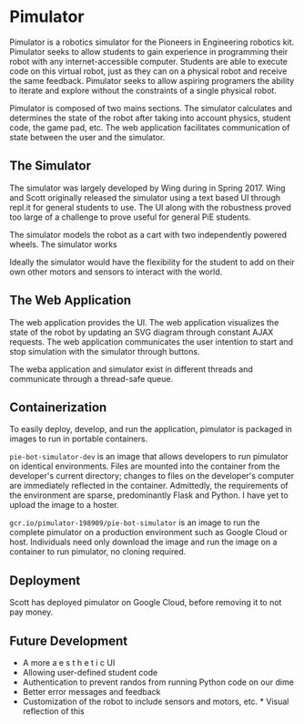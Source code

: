 # Pimulator

Pimulator is a robotics simulator for the Pioneers in Engineering robotics kit. Pimulator seeks to allow students to gain experience in programming their robot with any internet-accessible computer. Students are able to execute code on this virtual robot, just as they can on a physical robot and receive the same feedback. Pimulator seeks to allow aspiring programers the ability to iterate and explore without the constraints of a single physical robot.

Pimulator is composed of two mains sections. The simulator calculates and determines the state of the robot after taking into account physics, student code, the game pad, etc. The web application facilitates communication of state between the user and the simulator.

## The Simulator

The simulator was largely developed by Wing during in Spring 2017. Wing and Scott originally released the simulator using a text based UI through repl.it for general students to use. The UI along with the robustness proved too large of a challenge to prove useful for general PiE students.

The simulator models the robot as a cart with two independently powered wheels. The simulator works

Ideally the simulator would have the flexibility for the student to add on their own other motors and sensors to interact with the world.

## The Web Application

The web application provides the UI. The web application visualizes the state of the robot by updating an SVG diagram through constant AJAX requests. The web application communicates the user intention to start and stop simulation with the simulator through buttons. 

The weba application and simulator exist in different threads and communicate through a thread-safe queue.

## Containerization

To easily deploy, develop, and run the application, pimulator is packaged in images to run in portable containers.

`pie-bot-simulator-dev` is an image that allows developers to run pimulator on identical environments. Files are mounted into the container from the developer's current directory; changes to files on the developer's computer are immediately reflected in the container. Admittedly, the requirements of the environment are sparse, predominantly Flask and Python. I have yet to upload the image to a hoster.

`gcr.io/pimulator-198909/pie-bot-simulator` is an image to run the complete pimulator on a production environment such as Google Cloud or host. Individuals need only download the image and run the image on a container to run pimulator, no cloning required.

## Deployment

Scott has deployed pimulator on Google Cloud, before removing it to not pay money.

## Future Development

* A more a e s t h e t i c UI
* Allowing user-defined student code
* Authentication to prevent randos from running Python code on our dime
* Better error messages and feedback
* Customization of the robot to include sensors and motors, etc.
        * Visual reflection of this

